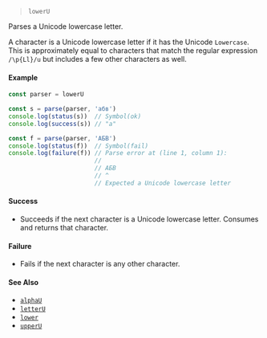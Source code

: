 <!--
 Copyright (c) 2020 Thomas J. Otterson
 
 This software is released under the MIT License.
 https://opensource.org/licenses/MIT
-->

> `lowerU`

Parses a Unicode lowercase letter.

A character is a Unicode lowercase letter if it has the Unicode `Lowercase`. This is approximately equal to characters that match the regular expression `/\p{Ll}/u` but includes a few other characters as well.

#### Example

```javascript
const parser = lowerU

const s = parse(parser, 'абв')
console.log(status(s))  // Symbol(ok)
console.log(success(s)) // "а"

const f = parse(parser, 'АБВ')
console.log(status(f))  // Symbol(fail)
console.log(failure(f)) // Parse error at (line 1, column 1):
                        //
                        // АБВ
                        // ^
                        // Expected a Unicode lowercase letter
```

#### Success

* Succeeds if the next character is a Unicode lowercase letter. Consumes and returns that character.

#### Failure

* Fails if the next character is any other character.

#### See Also

* [`alphaU`](alphau.md)
* [`letterU`](letteru.md)
* [`lower`](lower.md)
* [`upperU`](upperu.md)